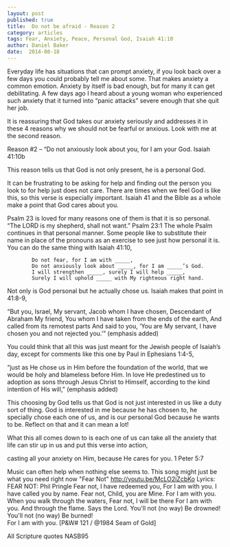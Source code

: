 ```yaml
---
layout: post
published: true
title:  Do not be afraid - Reason 2
category: articles
tags: Fear, Anxiety, Peace, Personal God, Isaiah 41:10
author: Daniel Baker
date:  2014-08-18 
---
```


Everyday life has situations that can prompt anxiety, if you look back over a few days you could probably tell me about some. That makes anxiety a common emotion. Anxiety by itself is bad enough, but for many it can get debilitating. A few days ago I heard about a young woman who experienced such anxiety that it turned into “panic attacks” severe enough that she quit her job. 

It is reassuring that God takes our anxiety seriously and addresses it in these 4 reasons why we should not be fearful or anxious. Look with me at the second reason.

Reason #2 – “Do not anxiously look about you, for I am your God. Isaiah 41:10b

This reason tells us that God is not only present, he is a personal God.  

It can be frustrating to be asking for help and finding out the person you look to for help just does not care. There are times when we feel God is like this, so this verse is especially important. Isaiah 41 and the Bible as a whole make a point that God cares about you.

Psalm 23 is loved for many reasons one of them is that it is so personal. “The LORD is my shepherd, shall not want.” Psalm 23:1 The whole Psalm continues in that personal manner. Some people like to substitute their name in place of the pronouns as an exercise to see just how personal it is. You can do the same thing with Isaiah 41:10,

			Do not fear, for I am with _____,
			Do not anxiously look about _____, for I am _____’s God.
			I will strengthen _____, surely I will help _____,
			Surely I will uphold _____ with My righteous right hand.

Not only is God personal but he actually chose us. Isaiah makes that point in 41:8-9, 

“But you, Israel, My servant, Jacob whom I have chosen, Descendant of Abraham My friend,  You whom I have taken from the ends of the earth, And called from its remotest parts And said to you, ‘You are My servant, I have chosen you and not rejected you.’” (emphasis added)

You could think that all this was just meant for the Jewish people of Isaiah’s day, except for comments like this one by Paul in Ephesians 1:4-5,

“just as He chose us in Him before the foundation of the world, that we would be holy and blameless before Him. In love He predestined us to adoption as sons through Jesus Christ to Himself, according to the kind intention of His will,” (emphasis added)

This choosing by God tells us that God is not just interested in us like a duty sort of thing. God is interested in me because he has chosen to, he specially chose each one of us, and is our personal God because he wants to be. Reflect on that and it can mean a lot!

What this all comes down to is each one of us can take all the anxiety that life can stir up in us and put this verse into action,

casting all your anxiety on Him, because He cares for you.   1 Peter 5:7


Music can often help when nothing else seems to. This song might just be what you need right now "Fear Not"    http://youtu.be/McLO2iZcbKo
Lyrics: FEAR NOT:  Phil Pringle
	Fear not,  I have redeemed you,
	For I am with you.  I have called you by name.
	Fear not,  Child, you are Mine.
	For I am with you.  When you walk through the waters,
	Fear not,  I will be there
	For I am with you.  And through the flame.
	Says the Lord.  You'll not  (no way)
		Be drowned!
		You'll not  (no way)
		Be burned!	
		For I am with you.
	[P&W# 121 / @1984 Seam of Gold]

All Scripture quotes NASB95  
